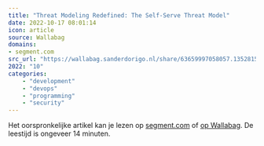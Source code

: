 ```yaml
---
title: "Threat Modeling Redefined: The Self-Serve Threat Model"
date: 2022-10-17 08:01:14
icon: article
source: Wallabag
domains:
- segment.com
src_url: "https://wallabag.sanderdorigo.nl/share/63659997058057.13528153"
2022: "10"
categories:
    - "development"
    - "devops"
    - "programming"
    - "security"
---
```

Het oorspronkelijke artikel kan je lezen op [segment.com](https://segment.com/blog/redefining-threat-modeling/) of [op Wallabag](https://wallabag.sanderdorigo.nl/share/63659997058057.13528153). De leestijd is ongeveer 14 minuten.